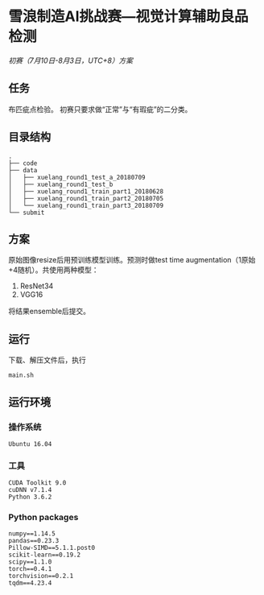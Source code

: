 # 雪浪制造AI挑战赛—视觉计算辅助良品检测

*初赛（7月10日-8月3日，UTC+8）方案*



## 任务

布匹疵点检验。
初赛只要求做“正常”与“有瑕疵”的二分类。

## 目录结构

```
.
├── code
├── data
│   ├── xuelang_round1_test_a_20180709
│   ├── xuelang_round1_test_b
│   ├── xuelang_round1_train_part1_20180628
│   ├── xuelang_round1_train_part2_20180705
│   └── xuelang_round1_train_part3_20180709
└── submit
```

## 方案

原始图像resize后用预训练模型训练。预测时做test time augmentation（1原始+4随机）。共使用两种模型：

1. ResNet34
2. VGG16

将结果ensemble后提交。

## 运行

下载、解压文件后，执行

```
main.sh
```

## 运行环境

### 操作系统
```
Ubuntu 16.04
```

### 工具
```
CUDA Toolkit 9.0 
cuDNN v7.1.4
Python 3.6.2
```

### Python packages
```
numpy==1.14.5
pandas==0.23.3
Pillow-SIMD==5.1.1.post0
scikit-learn==0.19.2
scipy==1.1.0
torch==0.4.1
torchvision==0.2.1
tqdm==4.23.4
```
